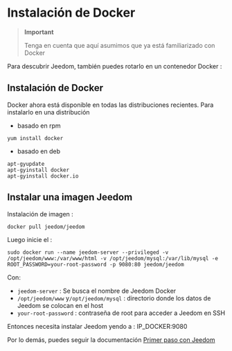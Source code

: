# Instalación de Docker

> **Important**
>
> Tenga en cuenta que aquí asumimos que ya está familiarizado con Docker

Para descubrir Jeedom, también puedes rotarlo en un contenedor Docker :

## Instalación de Docker

Docker ahora está disponible en todas las distribuciones recientes.
Para instalarlo en una distribución

-   basado en rpm

````
yum install docker
````

-   basado en deb

````
apt-gyupdate
apt-gyinstall docker
apt-gyinstall docker.io
````

## Instalar una imagen Jeedom

Instalación de imagen :

``docker pull jeedom/jeedom``

Luego inicie el :

``sudo docker run --name jeedom-server --privileged -v /opt/jeedom/www:/var/www/html -v /opt/jeedom/mysql:/var/lib/mysql -e ROOT_PASSWORD=your-root-password -p 9080:80 jeedom/jeedom``

Con:

-   ``jeedom-server`` : Se busca el nombre de Jeedom Docker
-   ``/opt/jeedom/www`` y``/opt/jeedom/mysql`` : directorio donde los datos de Jeedom se colocan en el host
-   ``your-root-password`` : contraseña de root para acceder a Jeedom en SSH

Entonces necesita instalar Jeedom yendo a : IP\_DOCKER:9080

Por lo demás, puedes seguir la documentación [Primer paso con Jeedom](https://doc.jeedom.com/es_ES/premiers-pas/index)

